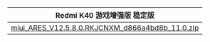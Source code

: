 | Redmi K40 游戏增强版  稳定版    |
| ---- |
| [miui_ARES_V12.5.8.0.RKJCNXM_d866a4bd8b_11.0.zip](https://hugeota.d.miui.com/V12.5.8.0.RKJCNXM/miui_ARES_V12.5.8.0.RKJCNXM_d866a4bd8b_11.0.zip)    |
